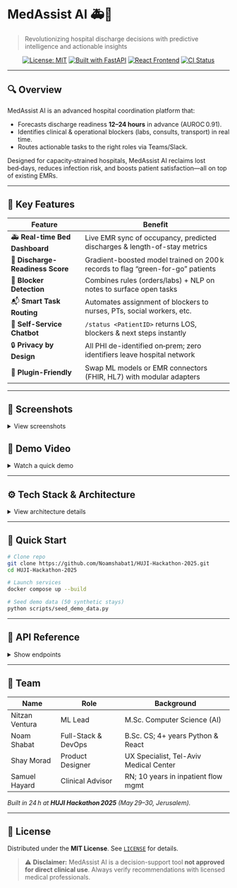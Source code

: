 # MedAssist AI 🚑🤖

> Revolutionizing hospital discharge decisions with predictive intelligence and actionable insights

<p align="center">
  <a href="LICENSE"><img src="https://img.shields.io/badge/License-MIT-blue.svg" alt="License: MIT" /></a>
  <a href="#tech-stack--architecture"><img src="https://img.shields.io/badge/Backend-FastAPI-green.svg" alt="Built with FastAPI" /></a>
  <a href="#tech-stack--architecture"><img src="https://img.shields.io/badge/Frontend-React-blue.svg" alt="React Frontend" /></a>
  <a href="https://github.com/Noamshabat1/HUJI-Hackathon-2025/actions/workflows/ci.yml/badge.svg"><img src="https://img.shields.io/badge/CI-Status-brightgreen.svg" alt="CI Status" /></a>
</p>

---

## 🔍 Overview

MedAssist AI is an advanced hospital coordination platform that:

* Forecasts discharge readiness **12–24 hours** in advance (AUROC 0.91).
* Identifies clinical & operational blockers (labs, consults, transport) in real time.
* Routes actionable tasks to the right roles via Teams/Slack.

Designed for capacity‑strained hospitals, MedAssist AI reclaims lost bed‑days, reduces infection risk, and boosts patient satisfaction—all on top of existing EMRs.

---

## 🌟 Key Features

| Feature                          | Benefit                                                                         |
| -------------------------------- | ------------------------------------------------------------------------------- |
| 🚑 **Real-time Bed Dashboard**   | Live EMR sync of occupancy, predicted discharges & length-of-stay metrics       |
| 🤖 **Discharge-Readiness Score** | Gradient-boosted model trained on 200 k records to flag “green-for-go” patients |
| 📝 **Blocker Detection**         | Combines rules (orders/labs) + NLP on notes to surface open tasks               |
| 📬 **Smart Task Routing**        | Automates assignment of blockers to nurses, PTs, social workers, etc.           |
| 💬 **Self-Service Chatbot**      | `/status <PatientID>` returns LOS, blockers & next steps instantly              |
| 🔒 **Privacy by Design**         | All PHI de-identified on‑prem; zero identifiers leave hospital network          |
| 🔌 **Plugin-Friendly**           | Swap ML models or EMR connectors (FHIR, HL7) with modular adapters              |

---

## 📸 Screenshots

<details>
<summary>View screenshots</summary>

| Landing Page                                                         | Doctor Dashboard                                                                  | Login Screen                                                       |
| -------------------------------------------------------------------- | --------------------------------------------------------------------------------- | ------------------------------------------------------------------ |
| <img src="docs/images/landing.png" alt="Landing Page" width="300" /> | <img src="docs/images/doctor_dashboard.png" alt="Doctor Dashboard" width="300" /> | <img src="docs/images/login.png" alt="Login Screen" width="300" /> |

</details>

## 🎥 Demo Video

<details>
<summary>Watch a quick demo</summary>

<p align="center">
  <!-- Replace with your actual demo video or GIF -->
  <a href="docs/demo/medassist_demo.gif">
    <img src="docs/demo/medassist_demo.gif" alt="MedAssist AI Demo" width="600" />
  </a>
  <p>Click to view the full demo</p>
</p>

</details>

---

## ⚙️ Tech Stack & Architecture

<details>
<summary>View architecture details</summary>

```plaintext
📦 HUJI-Hackathon-2025
├── HospitalAssistant/       # Backend service (FastAPI)
│   ├── api/app.py          # Route definitions
│   ├── core/               # DB & schemas (Pydantic + SQLite)
│   ├── entities/           # OO models: Patient, Ward, Record...
│   └── data/               # Demo JSON datasets
├── Gemini/                 # Google Gemini NLP client
│   └── gemini.py           # Summaries & NLP hooks
├── docker-compose.yml      # API + ML + infra orchestration
└── README.md
```

| Layer           | Technology & Role                                                    |
| --------------- | -------------------------------------------------------------------- |
| **Backend API** | Python 3.12, FastAPI, Pydantic v2, Uvicorn                           |
| **Logic Layer** | OO Entities for domain rules; `Patient.discharge_ready()` & blockers |
| **Data Layer**  | SQLite (demo) or in‑memory store; JSON seed files                    |
| **NLP/ML**      | XGBoost model + Gemini NLP for text summarization                    |
| **Infra**       | Docker Compose; GitHub Actions CI/CD                                 |

**Extensibility:** Modular adapters let you swap LLM providers (OpenAI, Cohere), upgrade to PostgreSQL or FHIR feeds, and containerize services independently.

</details>

---

## 🚀 Quick Start

```bash
# Clone repo
git clone https://github.com/Noamshabat1/HUJI-Hackathon-2025.git
cd HUJI-Hackathon-2025

# Launch services
docker compose up --build

# Seed demo data (50 synthetic stays)
python scripts/seed_demo_data.py
```


---

## 📡 API Reference

<details>
<summary>Show endpoints</summary>

| Method | Path                | Description                                         |
| ------ | ------------------- | --------------------------------------------------- |
| GET    | `/v1/beds`          | Current bed census & predicted discharge timestamps |
| GET    | `/v1/patients/{id}` | Full patient timeline & blocker list                |
| POST   | `/v1/predict`       | Run discharge-readiness prediction                  |
| GET    | `/v1/health`        | Liveness probe                                      |

Swagger UI available at [http://localhost:8000/docs](http://localhost:8000/docs).

</details>

---

## 👥 Team

| Name           | Role                | Background                             |
| -------------- | ------------------- | -------------------------------------- |
| Nitzan Ventura | ML Lead             | M.Sc. Computer Science (AI)            |
| Noam Shabat    | Full-Stack & DevOps | B.Sc. CS; 4+ years Python & React      |
| Shay Morad     | Product Designer    | UX Specialist, Tel-Aviv Medical Center |
| Samuel Hayard  | Clinical Advisor    | RN; 10 years in inpatient flow mgmt    |

*Built in 24 h at **HUJI Hackathon 2025** (May 29–30, Jerusalem).*

---

## 📄 License

Distributed under the **MIT License**. See [`LICENSE`](LICENSE) for details.

> ⚠️ **Disclaimer:** MedAssist AI is a decision-support tool **not approved for direct clinical use**. Always verify recommendations with licensed medical professionals.
